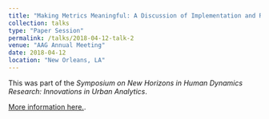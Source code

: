 ```yaml
---
title: "Making Metrics Meaningful: A Discussion of Implementation and Reproducibility Using Measures of Migration"
collection: talks
type: "Paper Session"
permalink: /talks/2018-04-12-talk-2
venue: "AAG Annual Meeting"
date: 2018-04-12
location: "New Orleans, LA"
---
```

This was part of the *Symposium on New Horizons in Human Dynamics Research: Innovations in Urban Analytics*.

[More information here.](https://aag.secure-abstracts.com/AAG%20Annual%20Meeting%202018/sessions-gallery/12101).
